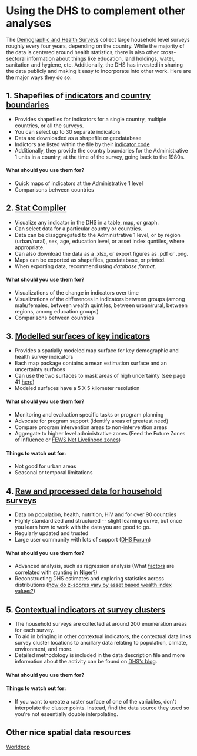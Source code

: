 # Using the DHS to complement other analyses
The [Demographic and Health Surveys](https://dhsprogram.com/) collect large household level surveys roughly every four years, depending on the country.  While the majority of the data is centered around health statistics, there is also other cross-sectoral information about things like education, land holdings, water, sanitation and hygiene, etc.  Additionally, the DHS has invested in sharing the data publicly and making it easy to incorporate into other work.  Here are the major ways they do so:


## 1. Shapefiles of [indicators](http://spatialdata.dhsprogram.com/data/#/) and [country boundaries](http://spatialdata.dhsprogram.com/boundaries/)
* Provides shapefiles for indicators for a single country, multiple countries, or all the surveys.
* You can select up to 30 separate indicators
* Data are downloaded as a shapefile or geodatabase
* Indictors are listed within the file by their [indicator code](https://api.dhsprogram.com/rest/dhs/indicators?returnFields=IndicatorId,Label,Definition&f=html)
* Additionally, they provide the country boundaries for the Administrative 1 units in a country, at the time of the survey, going back to the 1980s.
#### What should you use them for? 
* Quick maps of indicators at the Administrative 1 level
* Comparisons between countries

## 2. [Stat Compiler](https://www.statcompiler.com/en/)
* Visualize any indicator in the DHS in a table, map, or graph.
* Can select data for a particular country or countries.
* Data can be disaggregated to the Administrative 1 level, or by region (urban/rural), sex, age, education level, or asset index quntiles, where appropriate.
* Can also download the data as a .xlsx, or export figures as .pdf or .png.
* Maps can be exported as shapefiles, geodatabase, or printed.
* When exporting data, recommend using _database format_.
#### What should you use them for? 
* Visualizations of the change in indicators over time
* Visualizations of the differences in indicators between groups (among male/females, between wealth quintiles, between urban/rural, between regions, among education groups)
* Comparisons between countries

## 3. [Modelled surfaces of key indicators](http://spatialdata.dhsprogram.com/modeled-surfaces/)
* Provides a spatially modeled map surface for key demographic and health survey indicators
* Each map package contains a mean estimation surface and an uncertainty surfaces
* Can use the two surfaces to mask areas of high uncertainty (see page 41 [here](https://dhsprogram.com/pubs/pdf/SAR14/SAR14.pdf))
* Modeled surfaces have a 5 X 5 kilometer resolution
#### What should you use them for? 
  * Monitoring and evaluation specific tasks or program planning
  * Advocate for program support (identify areas of greatest need)
  * Compare program intervention areas to non-intervention areas
  * Aggregate to higher level administrative zones (Feed the Future Zones of Influence or [FEWS Net Livelihood zones](http://www.fews.net/shapefiles))
#### Things to watch out for:
  * Not good for urban areas
  * Seasonal or temporal limitations

## 4. [Raw and processed data for household surveys](https://dhsprogram.com/data/)
* Data on population, health, nutrition, HIV and for over 90 countries
* Highly standardized and structured -- slight learning curve, but once you learn how to work with the data you are good to go.
* Regularly updated and trusted
* Large user community with lots of support ([DHS Forum](https://userforum.dhsprogram.com/))
#### What should you use them for? 
* Advanced analysis, such as regression analysis (What [factors](https://github.com/flaneuse/FFP-Niger/wiki/Niger-2012-DHS-Regression-Results) are correlated with stunting in [Niger](https://dhsprogram.com/what-we-do/survey/survey-display-407.cfm)?)
* Reconstructing DHS estimates and exploring statistics across distributions ([how do z-scores vary by asset based wealth index values?](https://github.com/flaneuse/FFP-Niger/blob/master/outputs/NER_stunting-wealth.pdf))

## 5. [Contextual indicators at survey clusters]()
* The household surveys are collected at around 200 enumeration areas for each survey.
* To aid in bringing in other contextual indicators, the contextual data links survey cluster locations to ancillary data relating to population, climate, environment, and more.
* Detailed methodology is included in the data description file and more information about the activity can be found on [DHS's blog](https://blog.dhsprogram.com/spatial-covariates/).
#### What should you use them for? 

#### Things to watch out for:
  * If you want to create a raster surface of one of the variables, don't interpolate the cluster points.  Instead, find the data source they used so you're not essentially double interpolating.
  
 ## Other nice spatial data resources
[Worldpop](http://www.worldpop.org.uk/data/data_sources/)  


